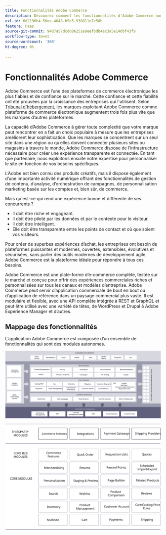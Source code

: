 ```yaml
---
title: Fonctionnalités Adobe Commerce
description: Découvrez comment les fonctionnalités d’Adobe Commerce nous différencient des concurrents.
exl-id: 6d2196b4-56ee-4048-b5e5-930811e7e50b
feature: Paas
source-git-commit: 94d7a57dcd006251e8eefbdb4ec3a5e140bf43f9
workflow-type: tm+mt
source-wordcount: '360'
ht-degree: 0%

---
```


# Fonctionnalités Adobe Commerce

Adobe Commerce est l’une des plateformes de commerce électronique les plus fiables et de confiance sur le marché. Cette confiance et cette fiabilité ont été prouvées par la croissance des entreprises qui l&#39;utilisent. Selon [Tribunal d&#39;hébergement](https://hostingtribunal.com/blog/magento-statistics/#gref), les marques exploitant Adobe Commerce comme plateforme de commerce électronique augmentent trois fois plus vite que les marques d’autres plateformes.

La capacité d’Adobe Commerce à gérer toute complexité que votre marque peut rencontrer en a fait un choix populaire à mesure que les entreprises améliorent leur sophistication. Que les marques se concentrent sur un seul site dans une région ou qu’elles doivent connecter plusieurs sites ou magasins à travers le monde, Adobe Commerce dispose de l’infrastructure nécessaire pour créer une expérience transparente et connectée. En tant que partenaire, nous exploitons ensuite notre expertise pour personnaliser le site en fonction de vos besoins spécifiques.

L’Adobe est bien connu des produits créatifs, mais il dispose également d’une importante activité numérique offrant des fonctionnalités de gestion de contenu, d’analyse, d’orchestration de campagnes, de personnalisation marketing basée sur les comptes et, bien sûr, de commerce.

Mais qu&#39;est-ce qui rend une expérience bonne et différente de ses concurrents ?

- Il doit être riche et engageant.
- Il doit être piloté par les données et par le contexte pour le visiteur.
- Il doit être intelligent.
- Elle doit être transparente entre les points de contact et où que soient vos visiteurs.

Pour créer de superbes expériences d’achat, les entreprises ont besoin de plateformes puissantes et modernes, ouvertes, extensibles, évolutives et sécurisées, sans parler des outils modernes de développement agile. Adobe Commerce est la plateforme idéale pour répondre à tous ces besoins.

Adobe Commerce est une plate-forme d’e-commerce complète, testée sur le marché et conçue pour offrir des expériences commerciales riches et personnalisées sur tous les canaux et modèles d’entreprise. Adobe Commerce peut servir d’application commerciale de bout en bout ou d’application de référence dans un paysage commercial plus vaste. Il est modulaire et flexible, avec une API complète intégrée à REST et GraphQL et peut être utilisé avec une variété de têtes, de WordPress et Drupal à Adobe Experience Manager et d’autres.

## Mappage des fonctionnalités

L’application Adobe Commerce est composée d’un ensemble de fonctionnalités qui sont des modules autonomes.

![Mappage des fonctionnalités Adobe Commerce](../../assets/playbooks/capabilities-map.svg)

![Mappage des fonctionnalités Adobe Commerce](../../assets/playbooks/capabilities-modules.svg)
